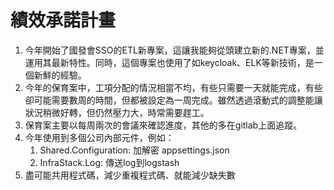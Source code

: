 # 績效承諾計畫

1. 今年開始了國發會SSO的ETL新專案，這讓我能夠從頭建立新的.NET專案，並運用其最新特性。同時，這個專案也使用了如keycloak、ELK等新技術，是一個新鮮的經驗。
2. 今年的保育案中，工項分配的情況相當不均，有些只需要一天就能完成，有些卻可能需要數周的時間，但都被設定為一周完成。雖然透過滾動式的調整能讓狀況稍微好轉，但仍然壓力大，時常需要趕工。
3. 保育案主要以每周兩次的會議來確認進度，其他的多在gitlab上面追蹤。
4. 今年使用到多個公司內部元件，例如：
	1. Shared.Configuration: 加解密 appsettings.json
	2. InfraStack.Log: 傳送log到logstash
5. 盡可能共用程式碼，減少重複程式碼、就能減少缺失數